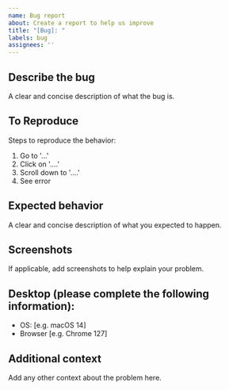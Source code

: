 ```yaml
---
name: Bug report
about: Create a report to help us improve
title: "[Bug]: "
labels: bug
assignees: ''
---
```


## Describe the bug
A clear and concise description of what the bug is.

## To Reproduce
Steps to reproduce the behavior:
1. Go to '...'
2. Click on '....'
3. Scroll down to '....'
4. See error

## Expected behavior
A clear and concise description of what you expected to happen.

## Screenshots
If applicable, add screenshots to help explain your problem.

## Desktop (please complete the following information):
- OS: [e.g. macOS 14]
- Browser [e.g. Chrome 127]

## Additional context
Add any other context about the problem here.


